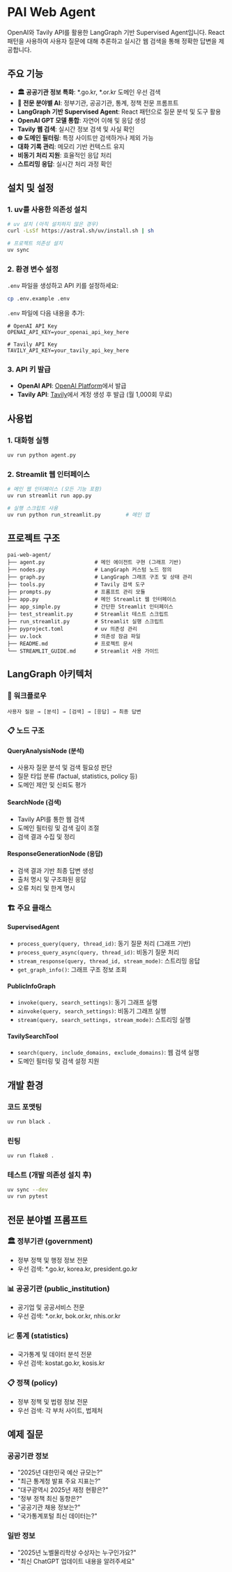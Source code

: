# PAI Web Agent

OpenAI와 Tavily API를 활용한 LangGraph 기반 Supervised Agent입니다. React 패턴을 사용하여 사용자 질문에 대해 추론하고 실시간 웹 검색을 통해 정확한 답변을 제공합니다.

## 주요 기능

- **🏛️ 공공기관 정보 특화**: *.go.kr, *.or.kr 도메인 우선 검색
- **🤖 전문 분야별 AI**: 정부기관, 공공기관, 통계, 정책 전문 프롬프트
- **LangGraph 기반 Supervised Agent**: React 패턴으로 질문 분석 및 도구 활용
- **OpenAI GPT 모델 통합**: 자연어 이해 및 응답 생성
- **Tavily 웹 검색**: 실시간 정보 검색 및 사실 확인
- **🌐 도메인 필터링**: 특정 사이트만 검색하거나 제외 가능
- **대화 기록 관리**: 메모리 기반 컨텍스트 유지
- **비동기 처리 지원**: 효율적인 응답 처리
- **스트리밍 응답**: 실시간 처리 과정 확인

## 설치 및 설정

### 1. uv를 사용한 의존성 설치

```bash
# uv 설치 (아직 설치하지 않은 경우)
curl -LsSf https://astral.sh/uv/install.sh | sh

# 프로젝트 의존성 설치
uv sync
```

### 2. 환경 변수 설정

`.env` 파일을 생성하고 API 키를 설정하세요:

```bash
cp .env.example .env
```

`.env` 파일에 다음 내용을 추가:

```env
# OpenAI API Key
OPENAI_API_KEY=your_openai_api_key_here

# Tavily API Key
TAVILY_API_KEY=your_tavily_api_key_here
```

### 3. API 키 발급

- **OpenAI API**: [OpenAI Platform](https://platform.openai.com/api-keys)에서 발급
- **Tavily API**: [Tavily](https://tavily.com/)에서 계정 생성 후 발급 (월 1,000회 무료)

## 사용법

### 1. 대화형 실행

```bash
uv run python agent.py
```

### 2. Streamlit 웹 인터페이스

```bash
# 메인 웹 인터페이스 (모든 기능 포함)
uv run streamlit run app.py

# 실행 스크립트 사용
uv run python run_streamlit.py        # 메인 앱
```

## 프로젝트 구조

```
pai-web-agent/
├── agent.py                # 메인 에이전트 구현 (그래프 기반)
├── nodes.py                # LangGraph 커스텀 노드 정의
├── graph.py                # LangGraph 그래프 구조 및 상태 관리
├── tools.py                # Tavily 검색 도구
├── prompts.py              # 프롬프트 관리 모듈
├── app.py                  # 메인 Streamlit 웹 인터페이스
├── app_simple.py           # 간단한 Streamlit 인터페이스
├── test_streamlit.py       # Streamlit 테스트 스크립트
├── run_streamlit.py        # Streamlit 실행 스크립트
├── pyproject.toml          # uv 의존성 관리
├── uv.lock                 # 의존성 잠금 파일
├── README.md               # 프로젝트 문서
└── STREAMLIT_GUIDE.md      # Streamlit 사용 가이드
```

## LangGraph 아키텍처

### 🔄 워크플로우
```
사용자 질문 → [분석] → [검색] → [응답] → 최종 답변
```

### 📋 노드 구조

#### QueryAnalysisNode (분석)
- 사용자 질문 분석 및 검색 필요성 판단
- 질문 타입 분류 (factual, statistics, policy 등)
- 도메인 제안 및 신뢰도 평가

#### SearchNode (검색)  
- Tavily API를 통한 웹 검색
- 도메인 필터링 및 검색 깊이 조절
- 검색 결과 수집 및 정리

#### ResponseGenerationNode (응답)
- 검색 결과 기반 최종 답변 생성
- 출처 명시 및 구조화된 응답
- 오류 처리 및 한계 명시

### 🏗️ 주요 클래스

#### SupervisedAgent
- `process_query(query, thread_id)`: 동기 질문 처리 (그래프 기반)
- `process_query_async(query, thread_id)`: 비동기 질문 처리
- `stream_response(query, thread_id, stream_mode)`: 스트리밍 응답
- `get_graph_info()`: 그래프 구조 정보 조회

#### PublicInfoGraph
- `invoke(query, search_settings)`: 동기 그래프 실행
- `ainvoke(query, search_settings)`: 비동기 그래프 실행  
- `stream(query, search_settings, stream_mode)`: 스트리밍 실행

#### TavilySearchTool
- `search(query, include_domains, exclude_domains)`: 웹 검색 실행
- 도메인 필터링 및 검색 설정 지원

## 개발 환경

### 코드 포맷팅

```bash
uv run black .
```

### 린팅

```bash
uv run flake8 .
```

### 테스트 (개발 의존성 설치 후)

```bash
uv sync --dev
uv run pytest
```

## 전문 분야별 프롬프트

### 🏛️ 정부기관 (government)
- 정부 정책 및 행정 정보 전문
- 우선 검색: *.go.kr, korea.kr, president.go.kr

### 📊 공공기관 (public_institution)  
- 공기업 및 공공서비스 전문
- 우선 검색: *.or.kr, bok.or.kr, nhis.or.kr

### 📈 통계 (statistics)
- 국가통계 및 데이터 분석 전문
- 우선 검색: kostat.go.kr, kosis.kr

### 📋 정책 (policy)
- 정부 정책 및 법령 정보 전문
- 우선 검색: 각 부처 사이트, 법제처

## 예제 질문

### 공공기관 정보
- "2025년 대한민국 예산 규모는?"
- "최근 통계청 발표 주요 지표는?"
- "대구광역시 2025년 재정 현황은?"
- "정부 정책 최신 동향은?"
- "공공기관 채용 정보는?"
- "국가통계포털 최신 데이터는?"

### 일반 정보
- "2025년 노벨물리학상 수상자는 누구인가요?"
- "최신 ChatGPT 업데이트 내용을 알려주세요"
